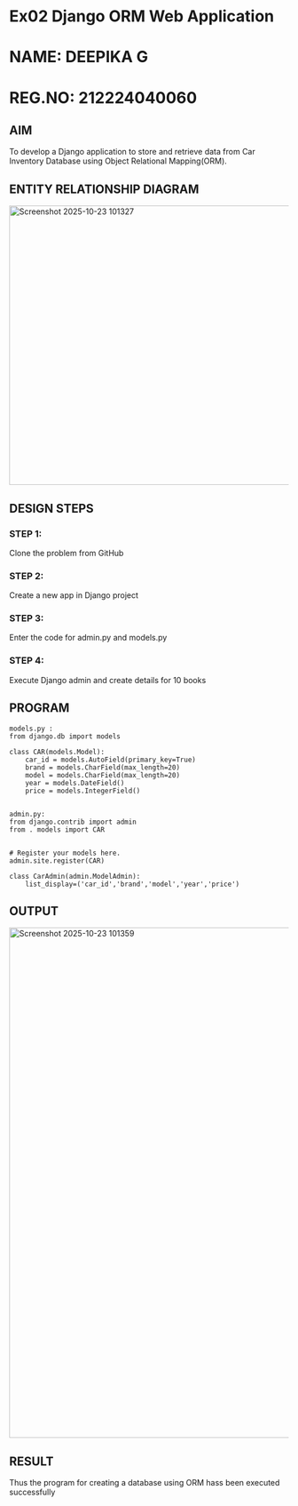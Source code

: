 # Ex02 Django ORM Web Application
# NAME: DEEPIKA G
# REG.NO: 212224040060
## AIM
To develop a Django application to store and retrieve data from Car Inventory Database using Object Relational Mapping(ORM).

## ENTITY RELATIONSHIP DIAGRAM

<img width="941" height="503" alt="Screenshot 2025-10-23 101327" src="https://github.com/user-attachments/assets/7d4ed69c-191b-4a4e-844e-3f36a040ce9d" />

## DESIGN STEPS

### STEP 1:
Clone the problem from GitHub

### STEP 2:
Create a new app in Django project

### STEP 3:
Enter the code for admin.py and models.py

### STEP 4:
Execute Django admin and create details for 10 books

## PROGRAM
```
models.py :
from django.db import models

class CAR(models.Model):
    car_id = models.AutoField(primary_key=True)
    brand = models.CharField(max_length=20)
    model = models.CharField(max_length=20)
    year = models.DateField()
    price = models.IntegerField()


admin.py:
from django.contrib import admin
from . models import CAR


# Register your models here.
admin.site.register(CAR)

class CarAdmin(admin.ModelAdmin):
    list_display=('car_id','brand','model','year','price')

```

## OUTPUT

<img width="1546" height="919" alt="Screenshot 2025-10-23 101359" src="https://github.com/user-attachments/assets/0b2f5e2e-f8f5-48c0-8a86-8f8e19b1191f" />

## RESULT
Thus the program for creating a database using ORM hass been executed successfully
